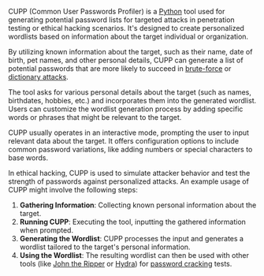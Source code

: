 CUPP (Common User Passwords Profiler) is a [Python](../programming/python.md) tool used for generating potential password lists for targeted attacks in penetration testing or ethical hacking scenarios. It's designed to create personalized wordlists based on information about the target individual or organization.

By utilizing known information about the target, such as their name, date of birth, pet names, and other personal details, CUPP can generate a list of potential passwords that are more likely to succeed in [brute-force](../security/brute.md) or [dictionary attacks](../security/dict.md).

The tool asks for various personal details about the target (such as names, birthdates, hobbies, etc.) and incorporates them into the generated wordlist. Users can customize the wordlist generation process by adding specific words or phrases that might be relevant to the target.

CUPP usually operates in an interactive mode, prompting the user to input relevant data about the target. It offers configuration options to include common password variations, like adding numbers or special characters to base words.

In ethical hacking, CUPP is used to simulate attacker behavior and test the strength of passwords against personalized attacks. An example usage of CUPP might involve the following steps:

1. **Gathering Information**: Collecting known personal information about the target.
2. **Running CUPP**: Executing the tool, inputting the gathered information when prompted.
3. **Generating the Wordlist**: CUPP processes the input and generates a wordlist tailored to the target's personal information.
4. **Using the Wordlist**: The resulting wordlist can then be used with other tools (like [John the Ripper](../tools/john.md) or [Hydra](../tools/hydra.md)) for [password cracking](../security/crack.md) tests.
